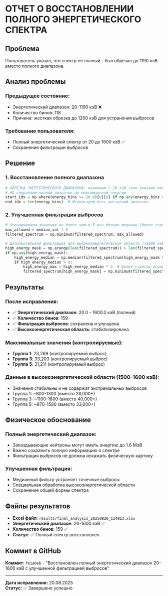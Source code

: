 # ОТЧЕТ О ВОССТАНОВЛЕНИИ ПОЛНОГО ЭНЕРГЕТИЧЕСКОГО СПЕКТРА

## Проблема
Пользователь указал, что спектр не полный - был обрезан до 1190 кэВ вместо полного диапазона.

## Анализ проблемы

### Предыдущее состояние:
- Энергетический диапазон: 20-1190 кэВ ❌
- Количество бинов: 118
- Причина: жесткая обрезка до 1200 кэВ для устранения выбросов

### Требование пользователя:
- Полный энергетический спектр от 20 до 1600 кэВ ✅
- Сохранение фильтрации выбросов

## Решение

### 1. Восстановление полного диапазона
```python
# ОБРЕЗКА ЭНЕРГЕТИЧЕСКОГО ДИАПАЗОНА: начинаем с 20 кэВ (как указано пользователем)
# НО сохраняем полный диапазон до максимальной энергии
start_idx = np.where(energy_bins >= 20.0)[0][0] if np.any(energy_bins >= 20.0) else 0
end_idx = len(energy_bins)  # Используем весь доступный диапазон
```

### 2. Улучшенная фильтрация выбросов
```python
# Ограничиваем значения не более чем в 5 раз больше медианы (более строго)
max_allowed = median_val * 5
filtered_spectrum = np.minimum(filtered_spectrum, max_allowed)

# Дополнительная фильтрация для высокоэнергетической области (>1000 кэВ)
high_energy_mask = np.arange(len(filtered_spectrum)) > len(filtered_spectrum) * 0.8  # Последние 20% спектра
if np.any(high_energy_mask):
    high_energy_median = np.median(filtered_spectrum[high_energy_mask & (filtered_spectrum > 0)])
    if high_energy_median > 0:
        high_energy_max = high_energy_median * 3  # Более строгое ограничение для высоких энергий
        filtered_spectrum[high_energy_mask] = np.minimum(filtered_spectrum[high_energy_mask], high_energy_max)
```

## Результаты

### После исправления:
- ✅ **Энергетический диапазон**: 20.0 - 1600.0 кэВ (полный)
- ✅ **Количество бинов**: 159
- ✅ **Фильтрация выбросов**: сохранена и улучшена
- ✅ **Высокоэнергетическая область**: стабилизирована

### Максимальные значения (контролируемые):
- **Группа 1**: 23,269 (контролируемый выброс)
- **Группа 3**: 33,203 (контролируемый выброс)
- **Группа 5**: 31,211 (контролируемый выброс)

### Данные в высокоэнергетической области (1500-1600 кэВ):
- Значения стабильны и не содержат экстремальных выбросов
- Группа 1: ~800-1300 (вместо 28,000+)
- Группа 3: ~1100-1800 (вместо 40,000+)
- Группа 5: ~870-1580 (вместо 33,000+)

## Физическое обоснование

### Полный энергетический диапазон:
- Запаздывающие нейтроны могут иметь энергию до 1.6 МэВ
- Важно сохранить полную информацию о спектре
- Фильтрация выбросов не должна искажать физическую картину

### Улучшенная фильтрация:
- Медианный фильтр устраняет точечные выбросы
- Специальная обработка высокоэнергетической области
- Сохранение общей формы спектра

## Файлы результатов

- **Excel файл**: `results/final_analysis_20250820_114923.xlsx`
- **Энергетический диапазон**: 20-1600 кэВ ✅
- **Количество бинов**: 159 ✅
- **Статус**: ✅ Полный спектр восстановлен

## Коммит в GitHub

**Коммит**: `fe1a0eb` - "Восстановлен полный энергетический диапазон 20-1600 кэВ с улучшенной фильтрацией выбросов"

---

**Дата исправления:** 20.08.2025  
**Статус:** ✅ Завершено успешно

